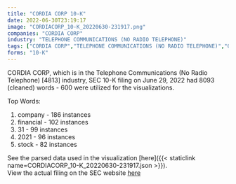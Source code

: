 ```yaml
---
title: "CORDIA CORP 10-K"
date: 2022-06-30T23:19:17
image: "CORDIACORP_10-K_20220630-231917.png"
companies: "CORDIA CORP"
industry: "TELEPHONE COMMUNICATIONS (NO RADIO TELEPHONE)"
tags: ["CORDIA CORP","TELEPHONE COMMUNICATIONS (NO RADIO TELEPHONE)","06-29-2022","10-K"]
forms: "10-K"
---
```

CORDIA CORP, which is in the Telephone Communications (No Radio Telephone) [4813] industry, SEC 10-K filing on June 29, 2022 had 8093 (cleaned) words - 600 were utilized for the visualizations.

Top Words:
1. company - 186 instances
2. financial - 102 instances
3. 31 - 99 instances
4. 2021 - 96 instances
5. stock - 82 instances


See the parsed data used in the visualization [here]({{< staticlink name=CORDIACORP_10-K_20220630-231917.json >}}).  
View the actual filing on the SEC website [here](https://www.sec.gov/Archives/edgar/data/837342/0001096906-22-001519.txt)